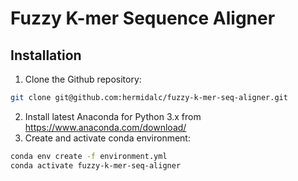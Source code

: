 # Fuzzy K-mer Sequence Aligner

## Installation

1. Clone the Github repository:
```bash
git clone git@github.com:hermidalc/fuzzy-k-mer-seq-aligner.git
```
2. Install latest Anaconda for Python 3.x from https://www.anaconda.com/download/
3. Create and activate conda environment:
```bash
conda env create -f environment.yml
conda activate fuzzy-k-mer-seq-aligner
```
